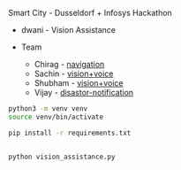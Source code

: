 Smart City - Dusseldorf + Infosys Hackathon
 - dwani - Vision Assistance 

- Team
  - Chirag - [navigation](chirag/README.md)
  - Sachin - [vision+voice](sachin/README.md)
  - Shubham - [vision+voice](shubham/README_Streamlit.md)
  - Vijay - [disastor-notification](vj/README.md)



```bash
python3 -m venv venv
source venv/bin/activate

pip install -r requirements.txt


python vision_assistance.py
```

